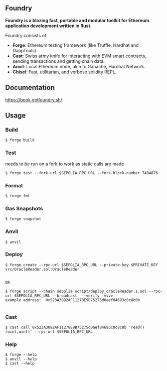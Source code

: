 ## Foundry

**Foundry is a blazing fast, portable and modular toolkit for Ethereum application development written in Rust.**

Foundry consists of:

-   **Forge**: Ethereum testing framework (like Truffle, Hardhat and DappTools).
-   **Cast**: Swiss army knife for interacting with EVM smart contracts, sending transactions and getting chain data.
-   **Anvil**: Local Ethereum node, akin to Ganache, Hardhat Network.
-   **Chisel**: Fast, utilitarian, and verbose solidity REPL.

## Documentation

https://book.getfoundry.sh/

## Usage

### Build

```shell
$ forge build
```

### Test

needs to be run on a fork to work as static calls are made
```shell
$ forge test --fork-url $SEPOLIA_RPC_URL --fork-block-number 7484876
```

### Format

```shell
$ forge fmt
```

### Gas Snapshots

```shell
$ forge snapshot
```

### Anvil

```shell
$ anvil
```







### Deploy

```shell
$ forge create --rpc-url $SEPOLIA_RPC_URL --private-key $PRIVATE_KEY src/OracleReader.sol:OracleReader


OR 

$ forge script --chain sepolia script/deploy_oracleReader.s.sol --rpc-url $SEPOLIA_RPC_URL --broadcast  --verify -vvvv
example address:  0x523A3092AF11278E9B75275d0aef84693c0c8c0b


```

### Cast

```shell
$ cast call 0x523A3092AF11278E9B75275d0aef84693c0c8c0b 'read()(uint,uint)' --rpc-url $SEPOLIA_RPC_URL
```

### Help

```shell
$ forge --help
$ anvil --help
$ cast --help
```
